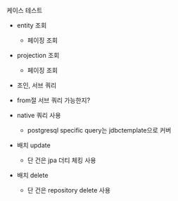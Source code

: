 
케이스 테스트

- entity 조회
	- 페이징 조회


- projection 조회
	- 페이징 조회
	

- 조인, 서브 쿼리
- from절 서브 쿼리 가능한지?


- native 쿼리 사용
	- postgresql specific query는 jdbctemplate으로 커버

- 배치 update
	- 단 건은 jpa 더티 체킹 사용
- 배치 delete
	- 단 건은 repository delete 사용